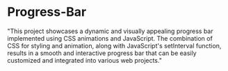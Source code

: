 # Progress-Bar
"This project showcases a dynamic and visually appealing progress bar implemented using CSS animations and JavaScript. The combination of CSS for styling and animation, along with JavaScript's setInterval function, results in a smooth and interactive progress bar that can be easily customized and integrated into various web projects."
